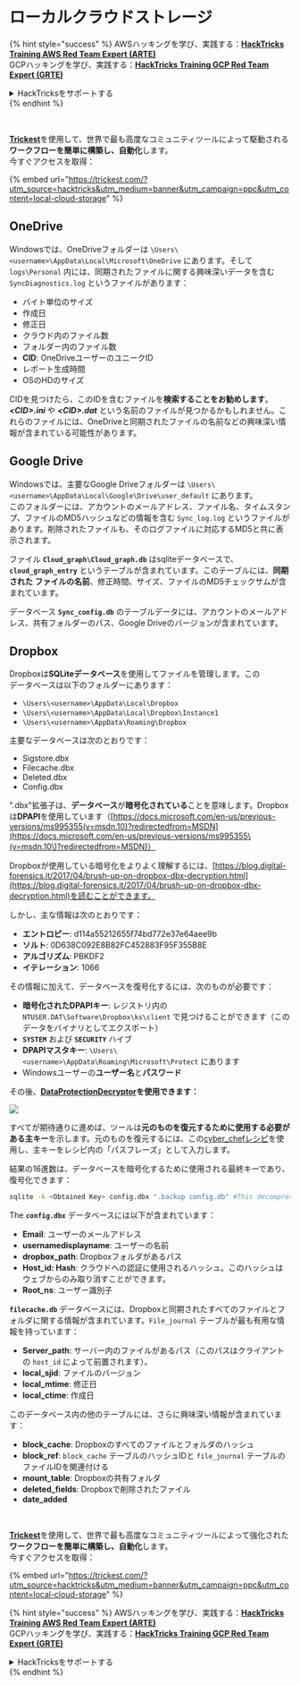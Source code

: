# ローカルクラウドストレージ

{% hint style="success" %}
AWSハッキングを学び、実践する：<img src="/.gitbook/assets/arte.png" alt="" data-size="line">[**HackTricks Training AWS Red Team Expert (ARTE)**](https://training.hacktricks.xyz/courses/arte)<img src="/.gitbook/assets/arte.png" alt="" data-size="line">\
GCPハッキングを学び、実践する：<img src="/.gitbook/assets/grte.png" alt="" data-size="line">[**HackTricks Training GCP Red Team Expert (GRTE)**<img src="/.gitbook/assets/grte.png" alt="" data-size="line">](https://training.hacktricks.xyz/courses/grte)

<details>

<summary>HackTricksをサポートする</summary>

* [**サブスクリプションプラン**](https://github.com/sponsors/carlospolop)を確認してください！
* **💬 [**Discordグループ**](https://discord.gg/hRep4RUj7f)または[**Telegramグループ**](https://t.me/peass)に参加するか、**Twitter** 🐦 [**@hacktricks\_live**](https://twitter.com/hacktricks\_live)**をフォローしてください。**
* **ハッキングトリックを共有するには、[**HackTricks**](https://github.com/carlospolop/hacktricks)および[**HackTricks Cloud**](https://github.com/carlospolop/hacktricks-cloud)のGitHubリポジトリにPRを提出してください。**

</details>
{% endhint %}

<figure><img src="../../../.gitbook/assets/image (48).png" alt=""><figcaption></figcaption></figure>

\
[**Trickest**](https://trickest.com/?utm_source=hacktricks&utm_medium=text&utm_campaign=ppc&utm_content=local-cloud-storage)を使用して、世界で最も高度なコミュニティツールによって駆動される**ワークフローを簡単に構築し、自動化**します。\
今すぐアクセスを取得：

{% embed url="https://trickest.com/?utm_source=hacktricks&utm_medium=banner&utm_campaign=ppc&utm_content=local-cloud-storage" %}

## OneDrive

Windowsでは、OneDriveフォルダーは `\Users\<username>\AppData\Local\Microsoft\OneDrive` にあります。そして `logs\Personal` 内には、同期されたファイルに関する興味深いデータを含む `SyncDiagnostics.log` というファイルがあります：

* バイト単位のサイズ
* 作成日
* 修正日
* クラウド内のファイル数
* フォルダー内のファイル数
* **CID**: OneDriveユーザーのユニークID
* レポート生成時間
* OSのHDのサイズ

CIDを見つけたら、このIDを含むファイルを**検索することをお勧めします**。_**\<CID>.ini**_ や _**\<CID>.dat**_ という名前のファイルが見つかるかもしれません。これらのファイルには、OneDriveと同期されたファイルの名前などの興味深い情報が含まれている可能性があります。

## Google Drive

Windowsでは、主要なGoogle Driveフォルダーは `\Users\<username>\AppData\Local\Google\Drive\user_default` にあります。\
このフォルダーには、アカウントのメールアドレス、ファイル名、タイムスタンプ、ファイルのMD5ハッシュなどの情報を含む `Sync_log.log` というファイルがあります。削除されたファイルも、そのログファイルに対応するMD5と共に表示されます。

ファイル **`Cloud_graph\Cloud_graph.db`** はsqliteデータベースで、**`cloud_graph_entry`** というテーブルが含まれています。このテーブルには、**同期された** **ファイルの名前**、修正時間、サイズ、ファイルのMD5チェックサムが含まれています。

データベース **`Sync_config.db`** のテーブルデータには、アカウントのメールアドレス、共有フォルダーのパス、Google Driveのバージョンが含まれています。

## Dropbox

Dropboxは**SQLiteデータベース**を使用してファイルを管理します。この\
データベースは以下のフォルダーにあります：

* `\Users\<username>\AppData\Local\Dropbox`
* `\Users\<username>\AppData\Local\Dropbox\Instance1`
* `\Users\<username>\AppData\Roaming\Dropbox`

主要なデータベースは次のとおりです：

* Sigstore.dbx
* Filecache.dbx
* Deleted.dbx
* Config.dbx

".dbx"拡張子は、**データベース**が**暗号化されている**ことを意味します。Dropboxは**DPAPI**を使用しています（[https://docs.microsoft.com/en-us/previous-versions/ms995355(v=msdn.10)?redirectedfrom=MSDN](https://docs.microsoft.com/en-us/previous-versions/ms995355\(v=msdn.10\)?redirectedfrom=MSDN)）

Dropboxが使用している暗号化をよりよく理解するには、[https://blog.digital-forensics.it/2017/04/brush-up-on-dropbox-dbx-decryption.html](https://blog.digital-forensics.it/2017/04/brush-up-on-dropbox-dbx-decryption.html)を読むことができます。

しかし、主な情報は次のとおりです：

* **エントロピー**: d114a55212655f74bd772e37e64aee9b
* **ソルト**: 0D638C092E8B82FC452883F95F355B8E
* **アルゴリズム**: PBKDF2
* **イテレーション**: 1066

その情報に加えて、データベースを復号化するには、次のものが必要です：

* **暗号化されたDPAPIキー**: レジストリ内の `NTUSER.DAT\Software\Dropbox\ks\client` で見つけることができます（このデータをバイナリとしてエクスポート）
* **`SYSTEM`** および **`SECURITY`** ハイブ
* **DPAPIマスタキー**: `\Users\<username>\AppData\Roaming\Microsoft\Protect` にあります
* Windowsユーザーの**ユーザー名**と**パスワード**

その後、[**DataProtectionDecryptor**](https://nirsoft.net/utils/dpapi\_data\_decryptor.html)**を使用できます：**

![](<../../../.gitbook/assets/image (443).png>)

すべてが期待通りに進めば、ツールは**元のものを復元するために使用する必要がある主キー**を示します。元のものを復元するには、この[cyber\_chefレシピ](https://gchq.github.io/CyberChef/#recipe=Derive\_PBKDF2\_key\(%7B'option':'Hex','string':'98FD6A76ECB87DE8DAB4623123402167'%7D,128,1066,'SHA1',%7B'option':'Hex','string':'0D638C092E8B82FC452883F95F355B8E'%7D\))を使用し、主キーをレシピ内の「パスフレーズ」として入力します。

結果の16進数は、データベースを暗号化するために使用される最終キーであり、復号化できます：
```bash
sqlite -k <Obtained Key> config.dbx ".backup config.db" #This decompress the config.dbx and creates a clear text backup in config.db
```
The **`config.dbx`** データベースには以下が含まれています：

* **Email**: ユーザーのメールアドレス
* **usernamedisplayname**: ユーザーの名前
* **dropbox\_path**: Dropboxフォルダがあるパス
* **Host\_id: Hash**: クラウドへの認証に使用されるハッシュ。このハッシュはウェブからのみ取り消すことができます。
* **Root\_ns**: ユーザー識別子

**`filecache.db`** データベースには、Dropboxと同期されたすべてのファイルとフォルダに関する情報が含まれています。`File_journal` テーブルが最も有用な情報を持っています：

* **Server\_path**: サーバー内のファイルがあるパス（このパスはクライアントの `host_id` によって前置されます）。
* **local\_sjid**: ファイルのバージョン
* **local\_mtime**: 修正日
* **local\_ctime**: 作成日

このデータベース内の他のテーブルには、さらに興味深い情報が含まれています：

* **block\_cache**: Dropboxのすべてのファイルとフォルダのハッシュ
* **block\_ref**: `block_cache` テーブルのハッシュIDと `file_journal` テーブルのファイルIDを関連付ける
* **mount\_table**: Dropboxの共有フォルダ
* **deleted\_fields**: Dropboxで削除されたファイル
* **date\_added**

<figure><img src="../../../.gitbook/assets/image (48).png" alt=""><figcaption></figcaption></figure>

\
[**Trickest**](https://trickest.com/?utm_source=hacktricks&utm_medium=text&utm_campaign=ppc&utm_content=local-cloud-storage)を使用して、世界で最も高度なコミュニティツールによって強化された**ワークフローを簡単に構築し、自動化**します。\
今すぐアクセスを取得：

{% embed url="https://trickest.com/?utm_source=hacktricks&utm_medium=banner&utm_campaign=ppc&utm_content=local-cloud-storage" %}

{% hint style="success" %}
AWSハッキングを学び、実践する：<img src="/.gitbook/assets/arte.png" alt="" data-size="line">[**HackTricks Training AWS Red Team Expert (ARTE)**](https://training.hacktricks.xyz/courses/arte)<img src="/.gitbook/assets/arte.png" alt="" data-size="line">\
GCPハッキングを学び、実践する：<img src="/.gitbook/assets/grte.png" alt="" data-size="line">[**HackTricks Training GCP Red Team Expert (GRTE)**<img src="/.gitbook/assets/grte.png" alt="" data-size="line">](https://training.hacktricks.xyz/courses/grte)

<details>

<summary>HackTricksをサポートする</summary>

* [**サブスクリプションプラン**](https://github.com/sponsors/carlospolop)を確認してください！
* **💬 [**Discordグループ**](https://discord.gg/hRep4RUj7f)または[**Telegramグループ**](https://t.me/peass)に参加するか、**Twitter** 🐦 [**@hacktricks\_live**](https://twitter.com/hacktricks\_live)**をフォローしてください。**
* **ハッキングのトリックを共有するには、[**HackTricks**](https://github.com/carlospolop/hacktricks)および[**HackTricks Cloud**](https://github.com/carlospolop/hacktricks-cloud)のGitHubリポジトリにPRを送信してください。**

</details>
{% endhint %}
